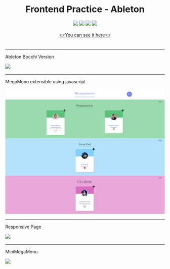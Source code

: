 <div align="center">
<h1>Frontend Practice - Ableton</h1>
</div>
<div align="center">
    <img src="https://img.shields.io/badge/JavaScript-FEFF01?logo=javascript&logoColor=000000&style=for-the-badge"/>
    <img src="https://img.shields.io/badge/HTML-EC6231?logo=html5&logoColor=FFFFFF&style=for-the-badge" />
    <img src="https://img.shields.io/badge/TAILWINDCSS-01A3D8?logo=tailwindcss&logoColor=FFFFFF&style=for-the-badge" />
    <img src="https://img.shields.io/badge/REACT-122b3d?logo=react&logoColor=01A3D8&style=for-the-badge" />
</div>
<br>
<div align="center"><a href="https://zeroryper.github.io/Ableton_Bocchi/">&#128073;You can see it here&#128072;</a>
</div>
<br>
<hr>
<div align="start">
<p>Ableton Bocchi Version</p>
<img src="https://media.licdn.com/dms/image/D562DAQFkZZXPUwEpIQ/profile-treasury-image-shrink_800_800/0/1697338418273?e=1707699600&v=beta&t=6YFiM_1RrFVuteeAD50dzp1IKHBv_6hn4EjR8XXKT9Y">
<br>
<hr>
<p>MegaMenu extensible using javascript</p>
<img src="https://github.com/ZeroRyper/org/blob/master/src/componets/img/Screenshot_ORG.png?raw=trueg">
<br>
<hr>
<p>Responsive Page</p>
<img src="./assets/Screenshot_Resposive.png">
<br>
<hr>
<p>MiniMegaMenu</p>
<img src="./assets/Screenshot_MMR.png">
</div>
